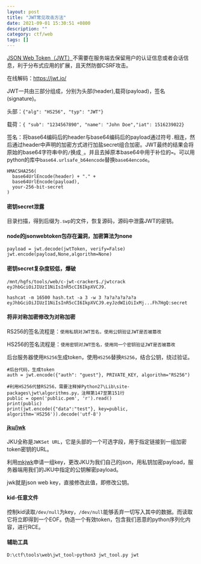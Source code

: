 ```yaml
---
layout: post
title: "JWT常见攻击方法"
date: 2021-09-01 15:30:51 +0800
description: ""
category: ctf/web
tags: []
---
```


[JSON Web Token（JWT）](https://bbs.ichunqiu.com/thread-59943-1-1.html)不需要在服务端去保留用户的认证信息或者会话信息，利于分布式应用的扩展，且天然防御CSRF攻击。

在线解码：https://jwt.io/

JWT一共由三部分组成，分别为头部(header),载荷(payload)，签名(signature)。

头部：`{"alg": "HS256", "typ": "JWT"}`

载荷：`{ "sub": "1234567890", "name": "John Doe","iat": 1516239022}`

签名：将base64编码后的header与base64编码后的payload通过符号`.`相连，然后通过header中声明的加密方式进行加盐secret组合加密。JWT最终的结果会将原始的base64字符串中的`/`换成`_`。并且去掉原本base64中用于补位的`=`。可以用python的库中`base64.urlsafe_b64encode`替换`base64encode`。

```
HMACSHA256(
  base64UrlEncode(header) + "." +
  base64UrlEncode(payload),
  your-256-bit-secret
)
```

#### 密钥secret泄露

目录扫描，得到后缀为`.swp`的文件，恢复源码，源码中泄露JWT的密钥。

#### node的jsonwebtoken包存在漏洞，加密算法为none

```
payload = jwt.decode(jwtToken, verify=False)
jwt.encode(payload,None,algorithm=None)
```

#### 密钥secret复杂度较低，爆破

```
/mnt/hgfs/tools/web/c-jwt-cracker$./jwtcrack eyJhbGciOiJIUzI1NiIsInR5cCI6IkpXVCJ9.

hashcat -m 16500 hash.txt -a 3 -w 3 ?a?a?a?a?a?a
eyJhbGciOiJIUzI1NiIsInR5cCI6IkpXVCJ9.eyJzdWIiOiIxMj...Fh7HgQ:secret
```

#### 将非对称加密修改为对称加密

RS256的签名流程是：`使用私钥对JWT签名，使用公钥验证JWT是否被篡改`

HS256的签名流程是：`使用密钥对JWT签名，使用同一个密钥验证JWT是否被篡改`

后台服务器使用`RS256`生成token，使用`HS256`替换`RS256`，结合公钥，绕过验证。

```
#后台代码，生成token
auth = jwt.encode({"auth": "guest"}, PRIVATE_KEY, algorithm="RS256")

#利用HS256代替RS256，需要注释掉Python27\Lib\site-packages\jwt\algorithms.py，注释第147至第151行
public = open('public.pem', 'r').read()
print(public)
print(jwt.encode({"data":"test"}, key=public, algorithm='HS256')).decode('utf-8')
```

#### [jku/jwk](https://bycsec.top/2020/06/24/Make-jwt-great-again/)

JKU全称是`JWKSet URL`，它是头部的一个可选字段，用于指定链接到一组加密token密钥的URL。

利用[mkjwk](https://mkjwk.org/)申请一组key，更改JKU为我们自己的json，用私钥加密payload，服务器端用我们的JKU中指定的公钥解密payload。

jwk就是json web key，直接修改此值，即修改公钥。

#### kid-任意文件

控制kid读取`/dev/null`为key，`/dev/null`能够丢弃一切写入其中的数据。而读取它将立即得到一个EOF。伪造一个有效token，包含我们恶意的python序列化内容，进行RCE。

#### 辅助工具

```sh
D:\ctf\tools\web\jwt_tool>python3 jwt_tool.py jwt
```

